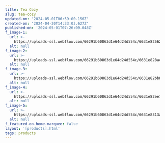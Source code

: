 ```yaml
---
title: Tea Cozy
slug: tea-cozy
updated-on: '2024-05-01T06:59:00.156Z'
created-on: '2024-04-30T14:33:03.627Z'
published-on: '2024-05-01T07:26:09.048Z'
f_image-1:
  url: >-
    https://uploads-ssl.webflow.com/66291b60863d1e64d24d554c/6631e82562e49cd56c034134_tea-cozy.webp
  alt: null
f_image-2:
  url: >-
    https://uploads-ssl.webflow.com/66291b60863d1e64d24d554c/6631e828ac2b58c3875e3dac_81dRQQDq9VL._UF1000%2C1000_QL80_.jpg
  alt: null
f_image-3:
  url: >-
    https://uploads-ssl.webflow.com/66291b60863d1e64d24d554c/6631e82bb8e04b1c08fa6311_dark_green_aran_cardigan_tea_cozy_1_800.jpg
  alt: null
f_image-4:
  url: >-
    https://uploads-ssl.webflow.com/66291b60863d1e64d24d554c/6631e82ee78668b308f6f687_images.jpeg
  alt: null
f_image-5:
  url: >-
    https://uploads-ssl.webflow.com/66291b60863d1e64d24d554c/6631e8313a4d4ddd28a61a0e_SCC0537-003564M.webp
  alt: null
f_featured-on-home-marquee: false
layout: '[products].html'
tags: products
---
```



